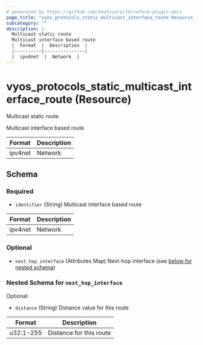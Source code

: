 ```yaml
---
# generated by https://github.com/hashicorp/terraform-plugin-docs
page_title: "vyos_protocols_static_multicast_interface_route Resource - vyos"
subcategory: ""
description: |-
  Multicast static route
  Multicast interface based route
  |  Format  |  Description  |
  |----------|---------------|
  |  ipv4net  |  Network  |
---
```


# vyos_protocols_static_multicast_interface_route (Resource)

Multicast static route

Multicast interface based route

|  Format  |  Description  |
|----------|---------------|
|  ipv4net  |  Network  |



<!-- schema generated by tfplugindocs -->
## Schema

### Required

- `identifier` (String) Multicast interface based route

|  Format  |  Description  |
|----------|---------------|
|  ipv4net  |  Network  |

### Optional

- `next_hop_interface` (Attributes Map) Next-hop interface (see [below for nested schema](#nestedatt--next_hop_interface))

<a id="nestedatt--next_hop_interface"></a>
### Nested Schema for `next_hop_interface`

Optional:

- `distance` (String) Distance value for this route

|  Format  |  Description  |
|----------|---------------|
|  u32:1-255  |  Distance for this route  |
